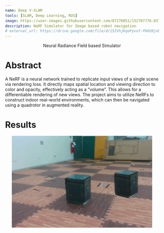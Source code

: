 ```yaml
---
name: Deep V-SLAM
tools: [SLAM, Deep Learning, ROS]
image: https://user-images.githubusercontent.com/87276851/152707776-837c4e8b-6952-4c67-8c6f-b765eb420594.png
description: NeRF Simulator for Image based robot navigation
# external_url: https://drive.google.com/file/d/15IVhjKqoPyvoY-PHXU9jnbxDrrKSR908/view?usp=sharing
---
```



 <p style="text-align: center;">Neural Radiance Field based Simulator</p>
 <!-- ![My Skills](https://skillicons.dev/icons?i=github) -->
 <!-- <p style="text-align: center;">Yash Patel</p> -->

# Abstract

A NeRF is a neural network trained to replicate input views of a single scene via rendering loss. It directly maps spatial location and viewing direction to color and opacity, effectively acting as a “volume”. This allows for a differentiable rendering of new views. The project aims to utilize NeRFs to construct indoor real-world environments, which can then be navigated using a quadrotor in augmented reality. 

# Results

<div align="center">
  <img width="460" height="300" src="Images/object.gif">
</div>